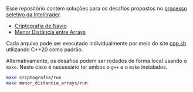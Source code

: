 Esse repositório contém soluções para os desafios
propostos no [processo seletivo da Intelitrader](https://github.com/intelitrader/quero-ser).

- [Criptografia de Navio](https://github.com/callsamu/intelitrader_quero-ser/blob/master/crypto.cc)
- [Menor Distância entre Arrays](https://github.com/callsamu/intelitrader_quero-ser/blob/master/distance.cc)

Cada arquivo pode ser executado individualmente por meio do site [cpp.sh](https://cpp.sh/)
utilizando C++20 como padrão.

Alternativamente, os desafios podem ser rodados de forma local usando o `make`. Neste caso
é necessário ter ambos o `g++` e o `make` instalados.

```sh
make criptografia/run
make menor_distancia_arrays/run
```
